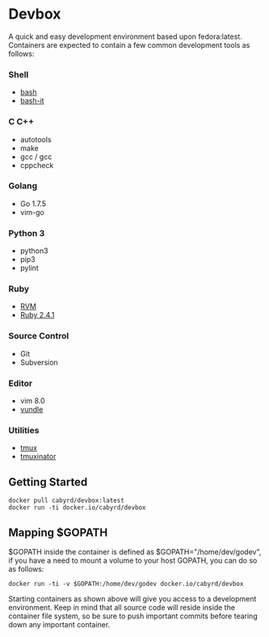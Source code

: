 # **Devbox**
A quick and easy development environment based upon fedora:latest.
Containers are expected to contain a few common development tools as follows:

### Shell 
* [bash](https://www.gnu.org/software/bash/)
* [bash-it](https://github.com/Bash-it/bash-it)

### C C++
* autotools
* make
* gcc / gcc
* cppcheck

### Golang
* Go 1.7.5
* vim-go

### Python 3
* python3
* pip3
* pylint

### Ruby 
* [RVM](https://rvm.io/)
* [Ruby 2.4.1](https://www.ruby-lang.org/en/downloads/)

### Source Control
* Git 
* Subversion

###  Editor
* vim 8.0
* [vundle](https://github.com/VundleVim/Vundle.vim)

### Utilities 
* [tmux](https://tmux.github.io/)
* [tmuxinator](https://github.com/tmuxinator/tmuxinator)
  
## **Getting Started**
```
docker pull cabyrd/devbox:latest
docker run -ti docker.io/cabyrd/devbox
```

## Mapping $GOPATH
$GOPATH inside the container is defined as $GOPATH="/home/dev/godev",
if you have a need to mount a volume to your host GOPATH, you can do so 
as follows:

```
docker run -ti -v $GOPATH:/home/dev/godev docker.io/cabyrd/devbox
```


Starting containers as shown above will give you access to a 
development environment.  Keep in mind that all source code
will reside inside the container file system, so be sure to 
push important commits before tearing down any important 
container.
